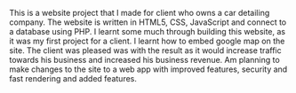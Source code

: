 This is a website project that I made for client who owns a car detailing company.
The website is written in HTML5, CSS, JavaScript and connect to a database using PHP.
I learnt some much through building this website, as it was my first project for a client.
I learnt how to embed google map on the site.
The client was pleased was with the result as it would increase traffic towards his business and increased his business revenue.
Am planning to make changes to the site to a web app with improved features, security and fast rendering and added features.
